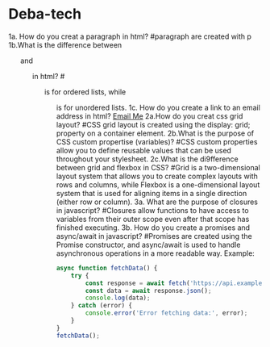 # Deba-tech
1a. How do you creat a paragraph in html?
  #paragraph are created with p <tag>
1b.What is  the difference between <ol> and <ul> in html?
  #<ol> is for ordered lists, while <ul> is for unordered lists.
1c. How do you create a link  to an email address in html?
<a href="mailto:emmanuelwaribo6@gmail.com">Email Me</a>
2a.How do you creat css grid layout?
  #CSS grid layout is created using the display: grid; property on a container element.
2b.What is the purpose of CSS custom propertise (variables)?
  #CSS custom properties allow you to define reusable values that can be used throughout your stylesheet.
2c.What is the di9fference between grid and flexbox in CSS?
  #Grid is a two-dimensional layout system that allows you to create complex layouts with rows and columns, while Flexbox is a one-dimensional layout system that is used for aligning items in a single direction (either row or column).
3a. What are the purpose of closures in javascript?
    #Closures allow functions to have access to variables from their outer scope even after that scope has finished executing.
3b. How do you create a promises and async/await in javascript?
    #Promises are created using the Promise constructor, and async/await is used to handle asynchronous operations in a more readable way. Example:
```javascript
async function fetchData() {
    try {
        const response = await fetch('https://api.example.com/data');
        const data = await response.json();
        console.log(data);
    } catch (error) {
        console.error('Error fetching data:', error);
    }
}
fetchData();
